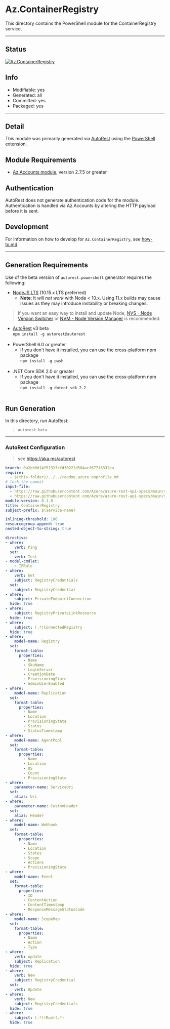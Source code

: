 <!-- region Generated -->
# Az.ContainerRegistry
This directory contains the PowerShell module for the ContainerRegistry service.

---
## Status
[![Az.ContainerRegistry](https://img.shields.io/powershellgallery/v/Az.ContainerRegistry.svg?style=flat-square&label=Az.ContainerRegistry "Az.ContainerRegistry")](https://www.powershellgallery.com/packages/Az.ContainerRegistry/)

## Info
- Modifiable: yes
- Generated: all
- Committed: yes
- Packaged: yes

---
## Detail
This module was primarily generated via [AutoRest](https://github.com/Azure/autorest) using the [PowerShell](https://github.com/Azure/autorest.powershell) extension.

## Module Requirements
- [Az.Accounts module](https://www.powershellgallery.com/packages/Az.Accounts/), version 2.7.5 or greater

## Authentication
AutoRest does not generate authentication code for the module. Authentication is handled via Az.Accounts by altering the HTTP payload before it is sent.

## Development
For information on how to develop for `Az.ContainerRegistry`, see [how-to.md](how-to.md).
<!-- endregion -->

---
## Generation Requirements
Use of the beta version of `autorest.powershell` generator requires the following:
- [NodeJS LTS](https://nodejs.org) (10.15.x LTS preferred)
  - **Note**: It *will not work* with Node < 10.x. Using 11.x builds may cause issues as they may introduce instability or breaking changes.
> If you want an easy way to install and update Node, [NVS - Node Version Switcher](../nodejs/installing-via-nvs.md) or [NVM - Node Version Manager](../nodejs/installing-via-nvm.md) is recommended.
- [AutoRest](https://aka.ms/autorest) v3 beta <br>`npm install -g autorest@autorest`<br>&nbsp;
- PowerShell 6.0 or greater
  - If you don't have it installed, you can use the cross-platform npm package <br>`npm install -g pwsh`<br>&nbsp;
- .NET Core SDK 2.0 or greater
  - If you don't have it installed, you can use the cross-platform npm package <br>`npm install -g dotnet-sdk-2.2`<br>&nbsp;

## Run Generation
In this directory, run AutoRest:
> `autorest-beta`

---
### AutoRest Configuration
> see https://aka.ms/autorest

``` yaml
branch: 0a2eb0d14f5132fcfd30222d584acf67713332ea
require:
  - $(this-folder)/../../readme.azure.noprofile.md
# lock the commit
input-file:
  - https://raw.githubusercontent.com/Azure/azure-rest-api-specs/main/specification/containerregistry/resource-manager/Microsoft.ContainerRegistry/preview/2022-02-01-preview/containerregistry.json
  - https://raw.githubusercontent.com/Azure/azure-rest-api-specs/main/specification/containerregistry/resource-manager/Microsoft.ContainerRegistry/preview/2019-06-01-preview/containerregistry_build.json
module-version: 0.1.0
title: ContainerRegistry
subject-prefix: $(service-name)

inlining-threshold: 100
resourcegroup-append: true
nested-object-to-string: true

directive:
- where:
    verb: Ping
  set: 
    verb: Test
- model-cmdlet:
    - IPRule
- where:
    verb: Get
    subject: RegistryCredentials
  set:
    subject: RegistryCredential
- where:
    subject: PrivateEndpointConnection
  hide: true
- where:
    subject: RegistryPrivateLinkResource
  hide: true
- where:
    subject: (.*)ConnectedRegistry
  hide: true
- where:
    model-name: Registry
  set:
    format-table: 
      properties:
        - Name
        - SkuName
        - LoginServer
        - CreationDate
        - ProvisioningState
        - AdminUserEnabled
- where:
    model-name: Replication
  set:
    format-table: 
      properties:
        - Name
        - Location
        - ProvisioningState
        - Status
        - StatusTimestamp
- where:
    model-name: AgentPool
  set:
    format-table: 
      properties:
        - Name
        - Location
        - OS
        - Count
        - ProvisioningState
- where:
    parameter-name: ServiceUri
  set:
    alias: Uri
- where:
    parameter-name: CustomHeader
  set:
    alias: Header
- where:
    model-name: Webhook
  set:
    format-table: 
      properties:
        - Name
        - Location
        - Status
        - Scope
        - Actions
        - ProvisioningState
- where:
    model-name: Event
  set:
    format-table: 
      properties:
        - ID
        - ContentAction
        - ContentTimestamp
        - ResponseMessageStatusCode
- where:
    model-name: ScopeMap
  set:
    format-table: 
      properties:
        - Name
        - Action
        - Type
- where:
    verb: update
    subject: Replication 
  hide: true
- where:
    verb: New
    subject: RegistryCredential
  set:
    verb: Update
- where:
    verb: New
    subject: RegistryCredentials
  hide: true
- where:
    subject: (.*)(Run)(.*)
  hide: true
